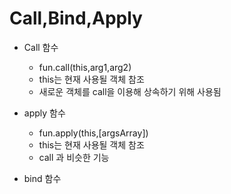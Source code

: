 # Call,Bind,Apply

- Call 함수

  - fun.call(this,arg1,arg2)
  - this는 현재 사용될 객체 참조
  - 새로운 객체를 call을 이용해 상속하기 위해 사용됨

- apply 함수

  - fun.apply(this,[argsArray])
  - this는 현재 사용될 객체 참조
  - call 과 비슷한 기능

- bind 함수
